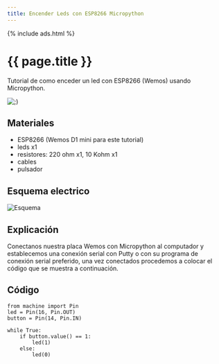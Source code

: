 ```yaml
---
title: Encender Leds con ESP8266 Micropython
---
```

{% include ads.html %}

# {{ page.title }}

Tutorial de como enceder un led con ESP8266 (Wemos) usando Micropython.

![;)](https://i.imgur.com/r9Nzopz.gif)

## Materiales 
- ESP8266 (Wemos D1 mini para este tutorial)
- leds x1
- resistores: 220 ohm x1, 10 Kohm x1
- cables
- pulsador

## Esquema electrico

![Esquema](https://i.imgur.com/BDrWGfW.jpg)

## Explicación

Conectanos nuestra placa Wemos con Micropython al computador y establecemos una conexión serial con Putty o con su programa de conexión serial preferido, una vez conectados procedemos a colocar el código que se muestra a continuación.

## Código

```
from machine import Pin
led = Pin(16, Pin.OUT)
button = Pin(14, Pin.IN)

while True:
	if button.value() == 1:
		led(1)
	else:
		led(0)
```
